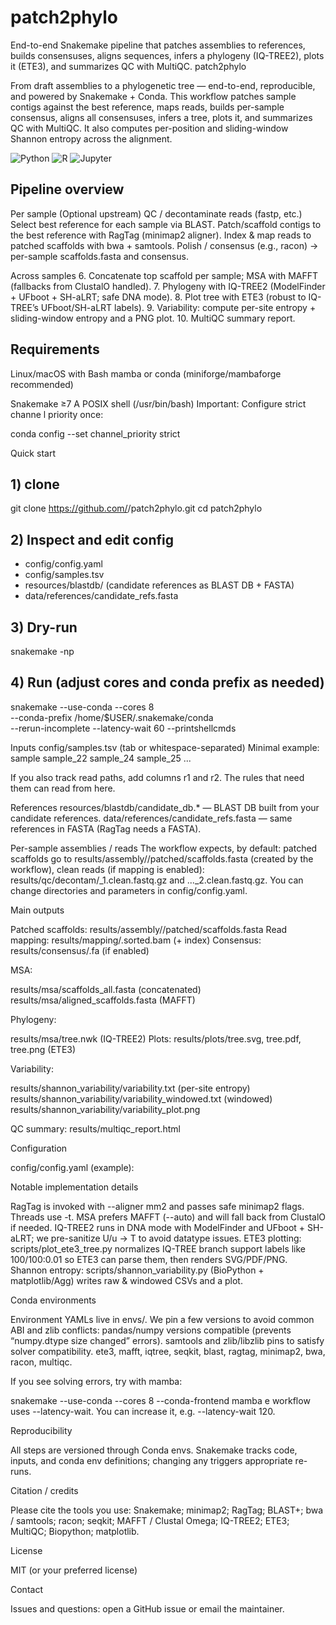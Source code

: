 # patch2phylo
End-to-end Snakemake pipeline that patches assemblies to references, builds consensuses, aligns sequences, infers a phylogeny (IQ-TREE2), plots it (ETE3), and summarizes QC with MultiQC.
patch2phylo

From draft assemblies to a phylogenetic tree — end-to-end, reproducible, and powered by Snakemake + Conda.
This workflow patches sample contigs against the best reference, maps reads, builds per-sample consensus, aligns all consensuses, infers a tree, plots it, and summarizes QC with MultiQC. It also computes per-position and sliding-window Shannon entropy across the alignment.

<p align="left">
  <img alt="Python" src="https://img.shields.io/badge/Python-3.10+-blue.svg">
  <img alt="R" src="https://img.shields.io/badge/R-%3E=4.0-276DC3.svg">
  <img alt="Jupyter" src="https://img.shields.io/badge/Jupyter-%F0%9F%93%9A-orange.svg">
</p>

## Pipeline overview

Per sample
(Optional upstream) QC / decontaminate reads (fastp, etc.)
Select best reference for each sample via BLAST.
Patch/scaffold contigs to the best reference with RagTag (minimap2 aligner).
Index & map reads to patched scaffolds with bwa + samtools.
Polish / consensus (e.g., racon) → per-sample scaffolds.fasta and consensus.

Across samples
6. Concatenate top scaffold per sample; MSA with MAFFT (fallbacks from ClustalO handled).
7. Phylogeny with IQ-TREE2 (ModelFinder + UFboot + SH-aLRT; safe DNA mode).
8. Plot tree with ETE3 (robust to IQ-TREE’s UFboot/SH-aLRT labels).
9. Variability: compute per-site entropy + sliding-window entropy and a PNG plot.
10. MultiQC summary report.

## Requirements

Linux/macOS with Bash
mamba or conda (miniforge/mambaforge recommended)

Snakemake ≥7
A POSIX shell (/usr/bin/bash)
Important: Configure strict channe l priority once:

conda config --set channel_priority strict

Quick start
## 1) clone
git clone https://github.com/<you>/patch2phylo.git
cd patch2phylo

## 2) Inspect and edit config
 - config/config.yaml
 - config/samples.tsv
 - resources/blastdb/ (candidate references as BLAST DB + FASTA)
 - data/references/candidate_refs.fasta

## 3) Dry-run
snakemake -np

## 4) Run (adjust cores and conda prefix as needed)
snakemake --use-conda --cores 8 \
  --conda-prefix /home/$USER/.snakemake/conda \
  --rerun-incomplete --latency-wait 60 --printshellcmds

Inputs
config/samples.tsv (tab or whitespace-separated)
Minimal example:
sample
sample_22
sample_24
sample_25
...


If you also track read paths, add columns r1 and r2. The rules that need them can read from here.

References
resources/blastdb/candidate_db.* — BLAST DB built from your candidate references.
data/references/candidate_refs.fasta — same references in FASTA (RagTag needs a FASTA).

Per-sample assemblies / reads
The workflow expects, by default:
patched scaffolds go to results/assembly/<sample>/patched/scaffolds.fasta (created by the workflow),
clean reads (if mapping is enabled): results/qc/decontam/<sample>_1.clean.fastq.gz and ..._2.clean.fastq.gz.
You can change directories and parameters in config/config.yaml.

Main outputs

Patched scaffolds: results/assembly/<sample>/patched/scaffolds.fasta
Read mapping: results/mapping/<sample>.sorted.bam (+ index)
Consensus: results/consensus/<sample>.fa (if enabled)

MSA:

results/msa/scaffolds_all.fasta (concatenated)
results/msa/aligned_scaffolds.fasta (MAFFT)

Phylogeny:

results/msa/tree.nwk (IQ-TREE2)
Plots: results/plots/tree.svg, tree.pdf, tree.png (ETE3)

Variability:

results/shannon_variability/variability.txt (per-site entropy)
results/shannon_variability/variability_windowed.txt (windowed)
results/shannon_variability/variability_plot.png

QC summary: results/multiqc_report.html

Configuration

config/config.yaml (example):

Notable implementation details

RagTag is invoked with --aligner mm2 and passes safe minimap2 flags. Threads use -t.
MSA prefers MAFFT (--auto) and will fall back from ClustalO if needed.
IQ-TREE2 runs in DNA mode with ModelFinder and UFboot + SH-aLRT; we pre-sanitize U/u → T to avoid datatype issues.
ETE3 plotting: scripts/plot_ete3_tree.py normalizes IQ-TREE branch support labels like 100/100:0.01 so ETE3 can parse them, then renders SVG/PDF/PNG.
Shannon entropy: scripts/shannon_variability.py (BioPython + matplotlib/Agg) writes raw & windowed CSVs and a plot.

Conda environments

Environment YAMLs live in envs/. We pin a few versions to avoid common ABI and zlib conflicts:
pandas/numpy versions compatible (prevents “numpy.dtype size changed” errors).
samtools and zlib/libzlib pins to satisfy solver compatibility.
ete3, mafft, iqtree, seqkit, blast, ragtag, minimap2, bwa, racon, multiqc.

If you see solving errors, try with mamba:

snakemake --use-conda --cores 8 --conda-frontend mamba
e workflow uses --latency-wait. You can increase it, e.g. --latency-wait 120.

Reproducibility

All steps are versioned through Conda envs.
Snakemake tracks code, inputs, and conda env definitions; changing any triggers appropriate re-runs.

Citation / credits

Please cite the tools you use:
Snakemake; minimap2; RagTag; BLAST+; bwa / samtools; racon; seqkit; MAFFT / Clustal Omega; IQ-TREE2; ETE3; MultiQC; Biopython; matplotlib.

License

MIT (or your preferred license)

Contact

Issues and questions: open a GitHub issue or email the maintainer.
